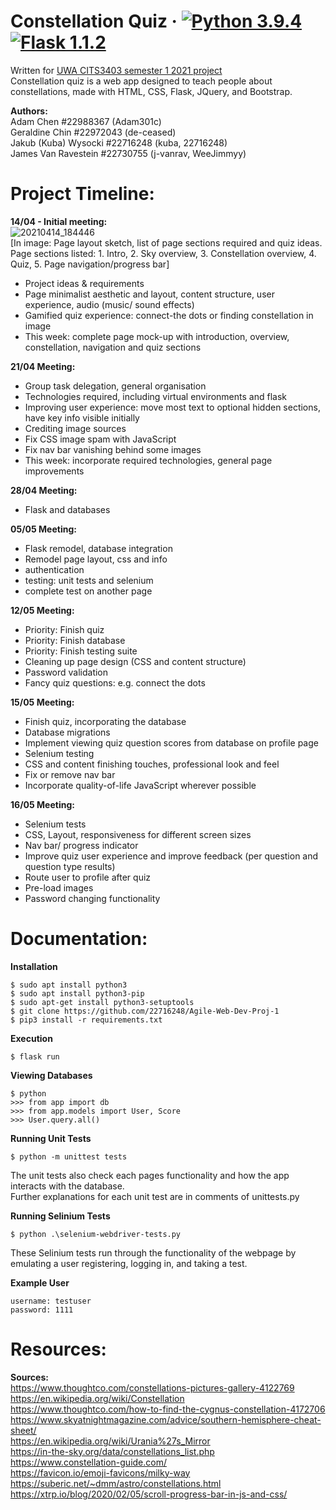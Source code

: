 # Constellation Quiz &middot; [![Python 3.9.4](https://img.shields.io/badge/python-3.9.4-blue.svg)](https://www.python.org/downloads/release/python-394/) [![Flask 1.1.2](https://img.shields.io/badge/flask-1.1.2-blue.svg)](https://pypi.org/project/Flask/)  
Written for [UWA CITS3403 semester 1 2021 project](https://teaching.csse.uwa.edu.au/units/CITS3403/)  
Constellation quiz is a web app designed to teach people about constellations, made with HTML, CSS, Flask, JQuery, and Bootstrap.  

**Authors:**  
Adam Chen #22988367 (Adam301c)  
Geraldine Chin #22972043 (de-ceased)  
Jakub (Kuba) Wysocki #22716248 (kuba, 22716248)  
James Van Ravestein #22730755 (j-vanrav, WeeJimmyy)  

# Project Timeline:  
**14/04 - Initial meeting:**  
![20210414_184446](https://user-images.githubusercontent.com/54944385/115646677-3a43c680-a355-11eb-864e-f98daa3cf477.jpg)  
[In image: Page layout sketch, list of page sections required and quiz ideas. Page sections listed: 1. Intro, 2. Sky overview, 3. Constellation overview, 4. Quiz, 5. Page navigation/progress bar]
* Project ideas & requirements
* Page minimalist aesthetic and layout, content structure, user experience, audio (music/ sound effects)
* Gamified quiz experience: connect-the dots or finding constellation in image
* This week: complete page mock-up with introduction, overview, constellation, navigation and quiz sections

**21/04 Meeting:**  
* Group task delegation, general organisation
* Technologies required, including virtual environments and flask
* Improving user experience: move most text to optional hidden sections, have key info visible initially
* Crediting image sources
* Fix CSS image spam with JavaScript
* Fix nav bar vanishing behind some images
* This week: incorporate required technologies, general page improvements

**28/04 Meeting:**  
* Flask and databases

**05/05 Meeting:**  
* Flask remodel, database integration
* Remodel page layout, css and info
* authentication
* testing: unit tests and selenium
* complete test on another page

**12/05 Meeting:**  
* Priority: Finish quiz
* Priority: Finish database
* Priority: Finish testing suite
* Cleaning up page design (CSS and content structure)
* Password validation
* Fancy quiz questions: e.g. connect the dots

**15/05 Meeting:**  
* Finish quiz, incorporating the database
* Database migrations
* Implement viewing quiz question scores from database on profile page
* Selenium testing
* CSS and content finishing touches, professional look and feel
* Fix or remove nav bar
* Incorporate quality-of-life JavaScript wherever possible

**16/05 Meeting:**  
* Selenium tests  
* CSS, Layout, responsiveness for different screen sizes  
* Nav bar/ progress indicator  
* Improve quiz user experience and improve feedback (per question and question type results)  
* Route user to profile after quiz  
* Pre-load images  
* Password changing functionality  

# Documentation:  
**Installation**  
```
$ sudo apt install python3
$ sudo apt install python3-pip
$ sudo apt-get install python3-setuptools
$ git clone https://github.com/22716248/Agile-Web-Dev-Proj-1
$ pip3 install -r requirements.txt
```

**Execution**  
```
$ flask run
```

**Viewing Databases**  
```
$ python
>>> from app import db
>>> from app.models import User, Score
>>> User.query.all()
```

**Running Unit Tests**
```
$ python -m unittest tests
```
The unit tests also check each pages functionality and how the app interacts with the database.  
Further explanations for each unit test are in comments of unittests.py  

**Running Selinium Tests**
```
$ python .\selenium-webdriver-tests.py
```
These Selinium tests run through the functionality of the webpage by emulating a user registering, logging in, and taking a test.  

**Example User**
```
username: testuser
password: 1111
```
# Resources:  
**Sources:**  
https://www.thoughtco.com/constellations-pictures-gallery-4122769  
https://en.wikipedia.org/wiki/Constellation  
https://www.thoughtco.com/how-to-find-the-cygnus-constellation-4172706  
https://www.skyatnightmagazine.com/advice/southern-hemisphere-cheat-sheet/  
https://en.wikipedia.org/wiki/Urania%27s_Mirror  
https://in-the-sky.org/data/constellations_list.php  
https://www.constellation-guide.com/  
https://favicon.io/emoji-favicons/milky-way  
https://suberic.net/~dmm/astro/constellations.html  
https://xtrp.io/blog/2020/02/05/scroll-progress-bar-in-js-and-css/  
